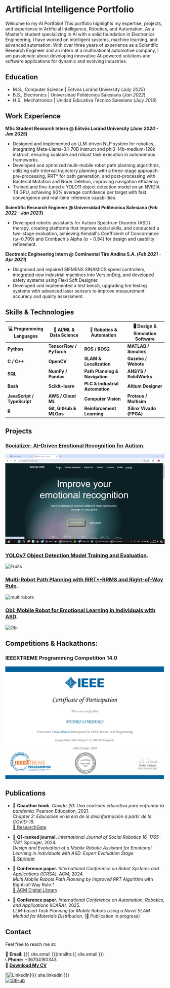 # Artificial Intelligence Portfolio  

Welcome to my AI Portfolio! This portfolio highlights my expertise, projects, and experience in Artificial Intelligence, Robotics, and Automation. As a Master's student specializing in AI with a solid foundation in Electronics Engineering, I have worked on intelligent systems, machine learning, and advanced automation. With over three years of experience as a Scientific Research Engineer and an intern at a multinational automotive company, I am passionate about developing innovative AI-powered solutions and software applications for dynamic and evolving industries.  

## Education
- M.S., Computer Science | Eötvös Loránd University (_July 2025_)
- B.S., Electronics | Universidad Politécnica Salesiana (_Jan 2022_)
- H.S., Mechatronics | Unidad Educativa Técnico Salesiano (_July 2016_)

## Work Experience
**MSc Student Research Intern @ Eötvös Loránd University (_June 2024 - Jan 2025_)**
- Designed and implemented an LLM-driven NLP system for robotics, integrating Meta-Llama-3.1-70B instruct and phi3-14b-medium-128k instruct, ensuring scalable and robust task execution in autonomous frameworks.
- Developed and optimized multi-mobile robot path planning algorithms, utilizing safe-interval trajectory planning with a three-stage approach: pre-processing, RRT* for path generation, and post-processing with Bacterial Mutation and Node Deletion, improving navigation efficiency.
- Trained and fine-tuned a YOLO11 object detection model on an NVIDIA T4 GPU, achieving 90\% average confidence per target with fast convergence and real-time inference capabilities.

**Scientific Research Engineer @ Universidad Politécnica Salesiana (_Feb 2022 - Jan 2023_)**
- Developed robotic assistants for Autism Spectrum Disorder (ASD) therapy, creating platforms that improve social skills, and conducted a two-stage evaluation, achieving Kendall's Coefficient of Concordance (ω=0.709) and Cronbach's Alpha (α = 0.94) for design and usability refinement.

**Electronic Engineering Intern @ Continental Tire Andina S.A. (_Feb 2021 - Apr 2021_)**
- Diagnosed and repaired SIEMENS SINAMICS speed controllers, integrated new industrial machines into VersionDog, and developed safety systems using Flexi Soft Designer.
- Developed and implemented a test bench, upgrading tire testing systems with advanced laser sensors to improve measurement accuracy and quality assessment.

## Skills & Technologies  

| 💻 Programming Languages | 🚀 AI/ML & Data Science | 🤖 Robotics & Automation | 🖥️ Design & Simulation Software |
|--------------------------|------------------------|--------------------------|--------------------------------|
| **Python**              | **TensorFlow / PyTorch** | **ROS / ROS2**          | **MATLAB / Simulink**         |
| **C / C++**            | **OpenCV**             | **SLAM & Localization**  | **Gazebo / Webots**           |
| **SQL**                | **NumPy / Pandas**      | **Path Planning & Navigation** | **ANSYS / SolidWorks**    |
| **Bash**               | **Scikit-learn**        | **PLC & Industrial Automation** | **Altium Designer**     |
| **JavaScript / TypeScript** | **AWS / Cloud ML**   | **Computer Vision**     | **Proteus / Multisim**       |
| **R**                  | **Git, GitHub & MLOps** | **Reinforcement Learning** | **Xilinx Vivado (FPGA)**  |


## Projects

### [Socializer: AI-Driven Emotional Recognition for Autism](./project-socializer.html).  

![Socializer](/assets/img/project-socializer.gif)

### [YOLOv7 Object Detection Model Training and Evaluation](./project-fruits.html).

![Fruits](/assets/img/project-fruits.gif)

### [Multi-Robot Path Planning with IRRT*-RRMS and Right-of-Way Rule](./project-multirobots.html).  

![multirobots](/assets/img/project-multirobots.gif)

### [Obi: Mobile Robot for Emotional Learning in Individuals with ASD](./project-obi.html).

![Obi](https://drive.google.com/file/d/1YnKKSZ2-UqE5VfOUCkBxowquNcqKzYpp/view?usp=sharing)

## Competitions & Hackathons: 

### IEEEXTREME Programming Competition 14.0

![ieeextreme](/assets/img/ieeextreme.png)

## Publications  

- 📖 **Coauthor book.** *Covida-20: Una coalición educativa para enfrentar la pandemia.* Pearson Education, 2021.  
  *Chapter 2: Educación en la era de la desinformación a partir de la COVID-19.*  
  [🔗 ResearchGate](https://www.researchgate.net/publication/348663637_COVIDA-20_Una_coalicion_educativa_para_enfrentar_la_pandemia)  

- 📑 **Q1-ranked journal.** *International Journal of Social Robotics 16, 1765–1781.* Springer, 2024.  
  *Design and Evaluation of a Mobile Robotic Assistant for Emotional Learning in Individuals with ASD: Expert Evaluation Stage.*  
  [🔗 Springer](https://link.springer.com/article/10.1007/s12369-024-01145-x)  

- 📄 **Conference paper.** *International Conference on Robot Systems and Applications (ICRSA).* ACM, 2024.  
  *Multi Mobile Robots Path Planning by Improved RRT* Algorithm with Right-of-Way Rule.*  
  [🔗 ACM Digital Library](https://dl.acm.org/doi/10.1145/3702468.3702470)  

- 📄 **Conference paper.** *International Conference on Automation, Robotics, and Applications (ICARA),* 2025.  
  *LLM-based Task Planning for Mobile Robots Using a Novel SLAM Method for Materials Distribution.*
  [🔗 Publication in progress]

## Contact  

Feel free to reach me at:

📧 **Email:** [{{ site.email }}](mailto:{{ site.email }})  
📞 **Phone:** +36704160343  
📄 **[Download My CV]([https://yourwebsite.com/cv.pdf](https://eltehu-my.sharepoint.com/:b:/g/personal/lvzwwz_student_elte_hu/ET1icw1KcQVNl8nDNTszmS0BbWSPoOUXcpiSpyMF5bImhg?e=mOZ1AZ))**  

[![LinkedIn](https://img.shields.io/badge/LinkedIn-0077B5?style=for-the-badge&logo=linkedin&logoColor=white)]({{ site.linkedin }})  
[![GitHub](https://img.shields.io/badge/GitHub-181717?style=for-the-badge&logo=github&logoColor=white)](https://github.com/PedroCordero)  
